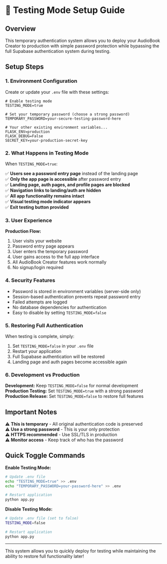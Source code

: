 # 🧪 Testing Mode Setup Guide

## Overview

This temporary authentication system allows you to deploy your AudioBook Creator to production with simple password protection while bypassing the full Supabase authentication system during testing.

## Setup Steps

### 1. Environment Configuration

Create or update your `.env` file with these settings:

```env
# Enable testing mode
TESTING_MODE=true

# Set your temporary password (choose a strong password)
TEMPORARY_PASSWORD=your-secure-testing-password-here

# Your other existing environment variables...
FLASK_ENV=production
FLASK_DEBUG=False
SECRET_KEY=your-production-secret-key
```

### 2. What Happens in Testing Mode

When `TESTING_MODE=true`:

✅ **Users see a password entry page** instead of the landing page  
✅ **Only the app page is accessible** after password entry  
✅ **Landing page, auth pages, and profile pages are blocked**  
✅ **Navigation links to landing/auth are hidden**  
✅ **All app functionality remains intact**  
✅ **Visual testing mode indicator appears**  
✅ **Exit testing button provided**  

### 3. User Experience

**Production Flow:**
1. User visits your website
2. Password entry page appears
3. User enters the temporary password
4. User gains access to the full app interface
5. All AudioBook Creator features work normally
6. No signup/login required

### 4. Security Features

- Password is stored in environment variables (server-side only)
- Session-based authentication prevents repeat password entry
- Failed attempts are logged
- No database dependencies for authentication
- Easy to disable by setting `TESTING_MODE=false`

### 5. Restoring Full Authentication

When testing is complete, simply:

1. Set `TESTING_MODE=false` in your `.env` file
2. Restart your application
3. Full Supabase authentication will be restored
4. Landing page and auth pages become accessible again

### 6. Development vs Production

**Development:** Keep `TESTING_MODE=false` for normal development  
**Production Testing:** Set `TESTING_MODE=true` with a strong password  
**Production Release:** Set `TESTING_MODE=false` to restore full features  

## Important Notes

⚠️ **This is temporary** - All original authentication code is preserved  
⚠️ **Use a strong password** - This is your only protection  
⚠️ **HTTPS recommended** - Use SSL/TLS in production  
⚠️ **Monitor access** - Keep track of who has the password  

## Quick Toggle Commands

**Enable Testing Mode:**
```bash
# Update .env file
echo "TESTING_MODE=true" >> .env
echo "TEMPORARY_PASSWORD=your-password-here" >> .env

# Restart application
python app.py
```

**Disable Testing Mode:**
```bash
# Update .env file (set to false)
TESTING_MODE=false

# Restart application  
python app.py
```

---

This system allows you to quickly deploy for testing while maintaining the ability to restore full functionality later! 